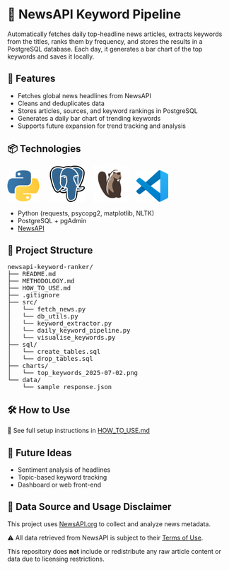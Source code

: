 # 📰 NewsAPI Keyword Pipeline

Automatically fetches daily top-headline news articles, extracts keywords from the titles, ranks them by frequency, and stores the results in a PostgreSQL database. Each day, it generates a bar chart of the top keywords and saves it locally.

## 🔧 Features

- Fetches global news headlines from NewsAPI
- Cleans and deduplicates data
- Stores articles, sources, and keyword rankings in PostgreSQL
- Generates a daily bar chart of trending keywords
- Supports future expansion for trend tracking and analysis

## 📦 Technologies

![Python](images/python_logo.png "Python")&nbsp;&nbsp;&nbsp;&nbsp;&nbsp;&nbsp;![PostgreSQL](images/postgresql_logo.png "PostgreSQL")&nbsp;&nbsp;&nbsp;&nbsp;&nbsp;![DBeaver](images/dbeaver_logo.png "DBeaver")&nbsp;&nbsp;&nbsp;&nbsp;![VSCode](images/vscode_logo.png "VSCode")

- Python (requests, psycopg2, matplotlib, NLTK)
- PostgreSQL + pgAdmin
- [NewsAPI](https://www.NewsAPI.org)

## 📁 Project Structure
<pre>
newsapi-keyword-ranker/
├── README.md
├── METHODOLOGY.md
├── HOW_TO_USE.md
├── .gitignore
├── src/
│   └── fetch_news.py
│   └── db_utils.py
│   └── keyword_extractor.py
│   └── daily_keyword_pipeline.py
│   └── visualise_keywords.py
├── sql/
│   └── create_tables.sql
│   └── drop_tables.sql
├── charts/
│   └── top_keywords_2025-07-02.png
└── data/
    └── sample_response.json
</pre>

## 🛠️ How to Use

📘 See full setup instructions in [HOW_TO_USE.md](HOW_TO_USE.md)


## 🚀 Future Ideas

- Sentiment analysis of headlines
- Topic-based keyword tracking
- Dashboard or web front-end

## 📌 Data Source and Usage Disclaimer

This project uses [NewsAPI.org](https://newsapi.org/) to collect and analyze news metadata.

⚠️ All data retrieved from NewsAPI is subject to their [Terms of Use](https://newsapi.org/terms).

This repository does **not** include or redistribute any raw article content or data due to licensing restrictions.